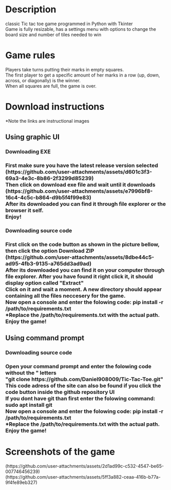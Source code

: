 <h1>Description</h1>
classic Tic tac toe game programmed in Python with Tkinter<br>
Game is fully resizable, has a settings menu with options to change the board size and number of tiles needed to win <br>
<h1>Game rules</h1>
Players take turns putting their marks in empty squares. <br>
The first player to get a specific amount of her marks in a row (up, down, across, or diagonally) is the winner. <br>
When all squares are full, the game is over. <br>
<h1>Download instructions</h1>
*Note the links are instructional images <br>
<h2>Using graphic UI</h2>
<h3>Downloading EXE <h3>
First make sure you have the latest release version selected <br>
(https://github.com/user-attachments/assets/d601c3f3-69a3-4e3c-8b86-2f3299d85239)<br>
Then click on download exe file and wait until it downloads <br>
(https://github.com/user-attachments/assets/e7996bf8-16c4-4c5c-b864-d9b5f4f99e83) <br>
After its downloaded you can find it through file explorer or the browser it self. <br>
Enjoy!<br>
<h3>Downloading source code <h3>
First click on the code button as shown in the picture bellow, then click the option Download ZIP <br>
(https://github.com/user-attachments/assets/8dbe44c5-ad95-4fb3-9135-a765dd3ad9ad) <br>
After its downloaded you can find it on your computer through file explorer. After you have found it right click it, it should display option called "Extract" <br>
Click on it and wait a moment. A new directory should appear containing all the files neccesery for the game.<br>
Now open a console and enter the folowing code: pip install -r /path/to/requirements.txt <br>
*Replace the /path/to/requirements.txt with the actual path. <br>
Enjoy the game! <br>
<h2>Using command prompt</h2>
<h3>Downloading source code <h3>
Open your command prompt and enter the folowing code without the " letters <br>
"git clone https://github.com/Daniel908009/Tic-Tac-Toe.git" <br>
This code adress of the site can also be found if you click the code button inside the github repository UI <br>
If you dont have git than first enter the folowing command: sudo apt install git <br>
Now open a console and enter the folowing code: pip install -r /path/to/requirements.txt <br>
*Replace the /path/to/requirements.txt with the actual path. <br>
Enjoy the game! <br>
<h1>Screenshots of the game</h1>
(https://github.com/user-attachments/assets/2d1ad99c-c532-4547-be65-007746456239) <br>
(https://github.com/user-attachments/assets/5ff3a882-ceaa-416b-b77a-9f4fe89eb327)
